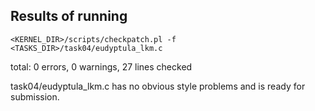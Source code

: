 ## Results of running 
```
<KERNEL_DIR>/scripts/checkpatch.pl -f <TASKS_DIR>/task04/eudyptula_lkm.c
```

total: 0 errors, 0 warnings, 27 lines checked

task04/eudyptula_lkm.c has no obvious style problems and is ready for submission.